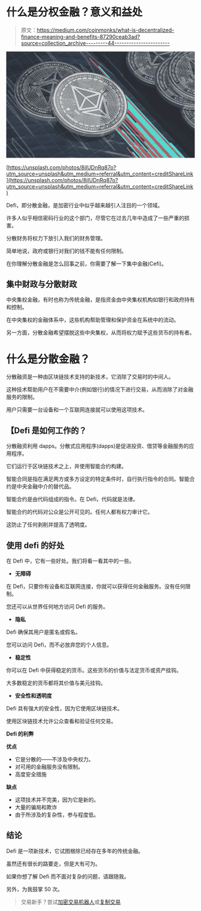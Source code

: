 # 什么是分权金融？意义和益处

> 原文：<https://medium.com/coinmonks/what-is-decentralized-finance-meaning-and-benefits-87290ceab3ad?source=collection_archive---------44----------------------->

![](img/2d6761e56052139dae8f48842751b800.png)

[https://unsplash.com/photos/8iIUDnRq87o?utm_source=unsplash&utm_medium=referral&utm_content=creditShareLink](https://unsplash.com/photos/8iIUDnRq87o?utm_source=unsplash&utm_medium=referral&utm_content=creditShareLink)

Defi，即分散金融，是加密行业中似乎越来越引人注目的一个领域。

许多人似乎相信密码行业的这个部门，尽管它在过去几年中造成了一些严重的损害。

分散财务将权力下放引入我们的财务管理。

简单地说，政府或银行对我们的钱不能有任何限制。

在你理解分散金融是怎么回事之前，你需要了解一下集中金融(Cefi)。

## **集中财政与分散财政**

中央集权金融，有时也称为传统金融，是指资金由中央集权机构如银行和政府持有和控制。

在中央集权的金融体系中，这些机构帮助管理和保护资金在系统中的流动。

另一方面，分散金融希望摆脱这些中央集权，从而将权力赋予这些货币的持有者。

# **什么是分散金融？**

分散融资是一种由区块链技术支持的新技术，它消除了交易时的中间人。

这种技术帮助用户在不需要中介(例如银行)的情况下进行交易，从而消除了对金融服务的限制。

用户只需要一台设备和一个互联网连接就可以使用这项技术。

## 【Defi 是如何工作的？

分散融资利用 dapps。分散式应用程序(dapps)是促进投资、借贷等金融服务的应用程序。

它们运行于区块链技术之上，并使用智能合约构建。

智能合同是指在满足两方或多方设定的特定条件时，自行执行指令的合同。智能合约是中央金融中介的替代品。

智能合约是由代码组成的指令。在 Defi，代码就是法律。

智能合约的代码对公众是公开可见的。任何人都有权力审计它。

这防止了任何剥削并提高了透明度。

## **使用 defi 的好处**

在 Defi 中，它有一些好处。我们将看一看其中的一些。

*   **无障碍**

在 Defi，只要你有设备和互联网连接，你就可以获得任何金融服务。没有任何限制。

您还可以从世界任何地方访问 Defi 的服务。

*   **隐私**

Defi 确保其用户是匿名或假名。

您可以访问 Defi，而不必放弃您的个人信息。

*   **稳定性**

你可以在 Defi 中获得稳定的货币。这些货币的价值与法定货币或资产挂钩。

大多数稳定的货币都将其价值与美元挂钩。

*   **安全性和透明度**

Defi 具有强大的安全性，因为它使用区块链技术。

使用区块链技术允许公众查看和验证任何交易。

**Defi 的利弊**

**优点**

*   它是分散的——不涉及中央权力。
*   对可用的金融服务没有限制。
*   高度安全措施

**缺点**

*   这项技术并不完美，因为它是新的。
*   大量的骗局和欺诈
*   由于所涉及的复杂性，参与程度低。

## **结论**

Defi 是一项新技术，它试图根除已经存在多年的传统金融。

虽然还有很长的路要走，但是大有可为。

如果你想了解 Defi 而不面对复杂的问题，请跟随我。

另外，为我鼓掌 50 次。

> 交易新手？尝试[加密交易机器人](/coinmonks/crypto-trading-bot-c2ffce8acb2a)或[复制交易](/coinmonks/top-10-crypto-copy-trading-platforms-for-beginners-d0c37c7d698c)
